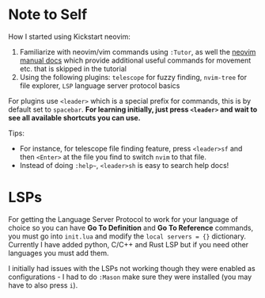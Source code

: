 # Note to Self

How I started using Kickstart neovim:
1. Familiarize with neovim/vim commands using `:Tutor`, as well the [neovim manual docs](https://neovim.io/doc/user/usr_toc.html#user-manual) which provide additional useful commands for movement etc. that is skipped in the tutorial
2. Using the following plugins: `telescope` for fuzzy finding, `nvim-tree` for file explorer, `LSP` language server protocol basics

For plugins use `<leader>` which is a special prefix for commands, this is by default set to `spacebar`. **For learning initially, just press `<leader>` and wait to see all available shortcuts you can use.**

Tips:
* For instance, for telescope file finding feature, press `<leader>sf` and then `<Enter>` at the file you find to switch `nvim` to that file.
* Instead of doing `:help~`, `<leader>sh` is easy to search help docs!

# LSPs

For getting the Language Server Protocol to work for your language of choice so you can have **Go To Definition** and **Go To Reference** commands, you must go into `init.lua` and modify the `local servers = {}` dictionary. Currently I have added python, C/C++ and Rust LSP but if you need other languages you must add them.

I initially had issues with the LSPs not working though they were enabled as configurations - I had to do `:Mason` make sure they were installed (you may have to also press `i`).
